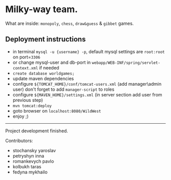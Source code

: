 Milky-way team.
===============

What are inside: `monopoly`, `chess`, `draw&guess` & `gibbet` games.
 
Deployment instructions
-------

* in terminal  `mysql -u {username} -p`, default mysql settings are `root:root` on port=`3306` 
* or change mysql-user and db-port in `webapp/WEB-INF/spring/servlet-context.xml` if needed
* `create database worldgames;`
* update maven dependencies
* configure `${TOMCAT_HOME}/conf/tomcat-users.xml` (add manager\admin user) don't forget to add `manager-script` to roles
* configure `${MAVEN_HOME}/settings.xml` (in server section add user from previous step)
* `mvn tomcat:deploy`
* goto browser on `localhost:8080/WildWest`
* enjoy ;)

------
Project development finished. 

Contributors:
* stochansky yaroslav
* petryshyn inna
* romankevych pavlo
* kolbukh taras
* fedyna mykhailo